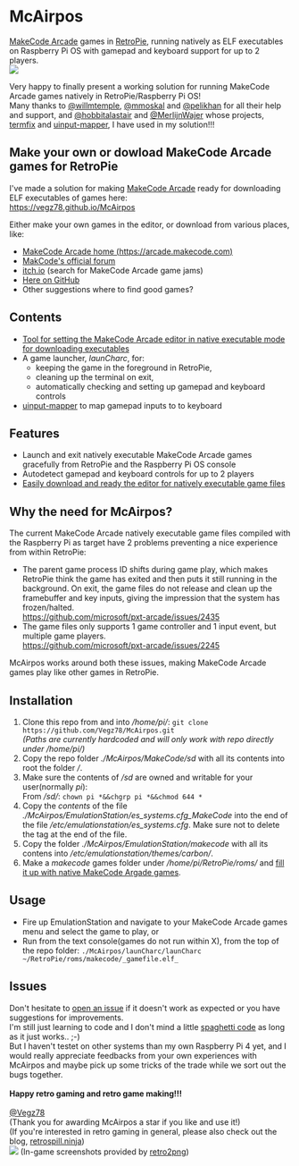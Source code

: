 # McAirpos
[MakeCode Arcade](https://arcade.makecode.com) games in [RetroPie](https://retropie.org.uk), running natively as ELF executables on Raspberry Pi OS with gamepad and keyboard support for up to 2 players.<br>
![](docs/MakeCode_Arcade_RetroPie.gif)

Very happy to finally present a working solution for running MakeCode Arcade games natively in RetroPie/Raspberry Pi OS!<br>
Many thanks to [@willmtemple](https://github.com/willmtemple), [@mmoskal](https://github.com/mmoskal) and [@pelikhan](https://github.com/pelikhan) for all their help and support, and [@hobbitalastair](https://github.com/hobbitalastair) and [@MerlijnWajer](https://github.com/MarlijnWajer) whose projects, [termfix](https://github.com/hobbitalastair/termfix) and [uinput-mapper](https://github.com/MarlijnWajer/uinput-mapper), I have used in my solution!!!

## Make your own or dowload MakeCode Arcade games for RetroPie
I've made a solution for making [MakeCode Arcade](https://arcade.makecode.com) ready for downloading ELF executables of games here:<br>
https://vegz78.github.io/McAirpos

Either make your own games in the editor, or download from various places, like:

- [MakeCode Arcade home (https://arcade.makecode.com)](https://arcade.makecode.com)
- [MakCode's official forum](https://forum.makecode.com/c/Share-your-Arcade-projects-here/show-tell/)
- [itch.io](https://itch.io) (search for MakeCode Arcade game jams)
- [Here on GitHub](https://github.com/search?q=makecode+arcade+game&type=Repositories)
- Other suggestions where to find good games?

## Contents
- [Tool for setting the MakeCode Arcade editor in native executable mode for downloading executables](https://vegz78.github.io/McAirpos)
- A game launcher, _launCharc_, for:
  - keeping the game in the foreground in RetroPie, 
  - cleaning up the terminal on exit, 
  - automatically checking and setting up gamepad and keyboard controls
- [uinput-mapper](https://github.com/MarlijnWajer/uinput-mapper) to map gamepad inputs to to keyboard 

## Features
- Launch and exit natively executable MakeCode Arcade games gracefully from RetroPie and the Raspberry Pi OS console
- Autodetect gamepad and keyboard controls for up to 2 players
- [Easily download and ready the editor for natively executable game files](https://vegz78.github.io/McAirpos)

## Why the need for McAirpos?
The current MakeCode Arcade natively executable game files compiled with the Raspberry Pi as target have 2 problems preventing a nice experience from within RetroPie:
- The parent game process ID shifts during game play, which makes RetroPie think the game has exited and then puts it still running in the background. On exit, the game files do not release and clean up the framebuffer and key inputs, giving the impression that the system has frozen/halted.<br>
https://github.com/microsoft/pxt-arcade/issues/2435
- The game files only supports 1 game controller and 1 input event, but multiple game players.<br>
https://github.com/microsoft/pxt-arcade/issues/2245

McAirpos works around both these issues, making MakeCode Arcade games play like other games in RetroPie.

## Installation
1. Clone this repo from and into _/home/pi/_: ```git clone https://github.com/Vegz78/McAirpos.git```<br>
_(Paths are currently hardcoded and will only work with repo directly under /home/pi/)_
2. Copy the repo folder _./McAirpos/MakeCode/sd_ with all its contents into root the folder _/_.
3. Make sure the contents of _/sd_ are owned and writable for your user(normally _pi_):<br>
From _/sd/_: ```chown pi *&&chgrp pi *&&chmod 644 *```
4. Copy the _contents_ of the file _./McAirpos/EmulationStation/es_systems.cfg_MakeCode_ into the end of the file _/etc/emulationstation/es_systems.cfg_. Make sure not to delete the _</systemList>_ tag at the end of the file.
5. Copy the folder _./McAirpos/EmulationStation/makecode_ with all its contens into _/etc/emulationstation/themes/carbon/_.
6. Make a _makecode_ games folder under _/home/pi/RetroPie/roms/_ and [fill it up with native MakeCode Argade games](https://vegz78.github.io/McAirpos).

## Usage
- Fire up EmulationStation and navigate to your MakeCode Arcade games menu and select the game to play, or
- Run from the text console(games do not run within X), from the top of the repo folder:
```./McAirpos/launCharc/launCharc ~/RetroPie/roms/makecode/_gamefile.elf_```

## Issues
Don't hesitate to [open an issue](https://github.com/Vegz78/McAirpos/issues) if it doesn't work as expected or you have suggestions for improvements.<br>
I'm still just learning to code and I don't mind a little [spaghetti code](https://en.wikipedia.org/wiki/Spaghetti_code) as long as it just works.. ;-)<br>
But I haven't testet on other systems than my own Raspberry Pi 4 yet, and I would really appreciate feedbacks from your own experiences with McAirpos and maybe pick up some tricks of the trade while we sort out the bugs together.<br>
<br>
**Happy retro gaming and retro game making!!!**<br><br>
[@Vegz78](https://github.com/Vegz78)<br>
(Thank you for awarding McAirpos a star if you like and use it!)<br>
(If you're interested in retro gaming in general, please also check out the blog, [retrospill.ninja](https://translate.google.com/translate?sl=auto&tl=en&u=https://retrospill.ninja))<br>
![](docs/retro2png.png)
(In-game screenshots provided by [retro2png](https://github.com/Vegz78/retro2png))
